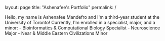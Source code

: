 layout: page
title: "Ashenafee's Portfolio"
permalink: /

Hello, my name is Ashenafee Mandefro and I'm a third-year student at the University of Toronto! Currently, I'm enrolled in a specialist, major, and a minor:
    - Bioinformatics & Computational Biology Specialist
    - Neuroscience Major
    - Near & Middle Eastern Civilizations Minor
